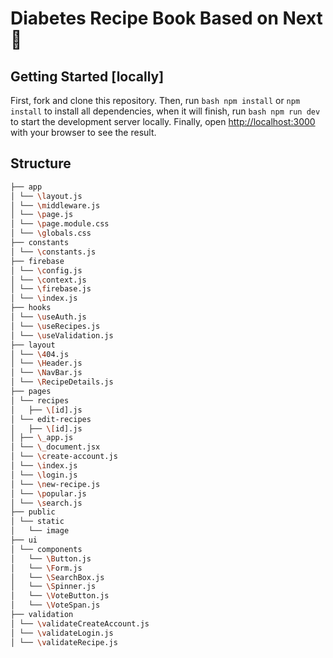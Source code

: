 # Diabetes Recipe Book Based on Next 🍜

## Getting Started [locally]
First, fork and clone this repository. Then, run `bash npm install` or `npm install` to install all dependencies, when it will finish, run `bash npm run dev` to start the development server locally.
Finally, open [http://localhost:3000](http://localhost:3000) with your browser to see the result.

## Structure
```bash
├── app
│ └── \layout.js
│ └── \middleware.js
│ └── \page.js
│ └── \page.module.css
│ └── \globals.css
├── constants
│ └── \constants.js
├── firebase
│ └── \config.js
│ └── \context.js
│ └── \firebase.js
│ └── \index.js
├── hooks
│ └── \useAuth.js
│ └── \useRecipes.js
│ └── \useValidation.js
├── layout
│ └── \404.js
│ └── \Header.js
│ └── \NavBar.js
│ └── \RecipeDetails.js
├── pages
│ └── recipes
│   ├── \[id].js
│ └── edit-recipes
│   ├── \[id].js
│ ├── \_app.js
│ └── \_document.jsx
│ └── \create-account.js
│ └── \index.js
│ └── \login.js
│ └── \new-recipe.js
│ └── \popular.js
│ └── \search.js
├── public
│ └── static
│   └── image
├── ui
│ └── components
│   └── \Button.js
│   └── \Form.js
│   └── \SearchBox.js
│   └── \Spinner.js
│   └── \VoteButton.js
│   └── \VoteSpan.js
├── validation
│ └── \validateCreateAccount.js
│ └── \validateLogin.js
│ └── \validateRecipe.js
```